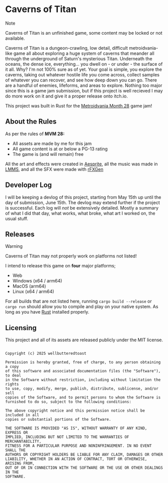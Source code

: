 # Caverns of Titan

<!-- 
POSSIBLE THEMES
Evolution
One Item
Alignment
Psychedelic
Non-Euclidean
Paradox
Hidden in Plain Sight
Decay
Twisted Nature
Lost Past
-->

> [!NOTE]
> Caverns of Titan is an unfinished game, some content may be locked or not available.

Caverns of Titan is a dungeon-crawling, low detail, difficult metroidvania-like game all about exploring a huge system of caverns that meander all through the underground of Saturn's mysterious Titan. Underneath the oceans, the dense ice, everything... you dwell on - or under - the surface of it all. Why? I'm not 100% sure as of yet. Your goal is simple, you explore the caverns, taking out whatever hostile life you come across, collect samples of whatever you can recover, and see how deep down you can go. There are a handful of enemies, lifeforms, and areas to explore. Nothing too major since this is a game jam submission, but if this project is well recieved I may do more work on it and give it a proper release onto itch.io.

This project was built in Rust for the [Metroidvania Month 28](https://itch.io/jam/metroidvania-month-28) game jam!

## About the Rules

As per the rules of **MVM 28:**
 - All assets are made by me for this jam
 - All game content is at or below a PG-13 rating
 - The game is (and will remain) free

All the art and effects were created in [Aesprite](https://github.com/aseprite/aseprite), all the music was made in [LMMS](https://lmms.io/), and all the SFX were made with [rFXGen](https://raylibtech.itch.io/rfxgen)

## Developer Log

I will be keeping a devlog of this project, starting from May 15th up until the day of submission, June 15th. The devlog may extend further if the project is successful. Each log will *not* be extensively detailed. Mostly a summary of what I did that day, what works, what broke, what art I worked on, the usual stuff.

## Releases

> [!WARNING]
> Caverns of Titan may not properly work on platforms not listed!

I intend to release this game on **four** major platforms;
 - Web
 - Windows (x64 / arm64)
 - MacOS (arm64)
 - Linux (x64 / arm64)

For all builds that are not listed here, running `cargo build --release` or `cargo run` should allow you to compile and play on your native system. As long as you have [Rust](https://www.rust-lang.org/) installed properly.

## Licensing

This project and all of its assets are released publicly under the MIT license.

```MIT License

Copyright (c) 2025 wellbutteredtoast

Permission is hereby granted, free of charge, to any person obtaining a copy
of this software and associated documentation files (the "Software"), to deal
in the Software without restriction, including without limitation the rights
to use, copy, modify, merge, publish, distribute, sublicense, and/or sell
copies of the Software, and to permit persons to whom the Software is
furnished to do so, subject to the following conditions:

The above copyright notice and this permission notice shall be included in all
copies or substantial portions of the Software.

THE SOFTWARE IS PROVIDED "AS IS", WITHOUT WARRANTY OF ANY KIND, EXPRESS OR
IMPLIED, INCLUDING BUT NOT LIMITED TO THE WARRANTIES OF MERCHANTABILITY,
FITNESS FOR A PARTICULAR PURPOSE AND NONINFRINGEMENT. IN NO EVENT SHALL THE
AUTHORS OR COPYRIGHT HOLDERS BE LIABLE FOR ANY CLAIM, DAMAGES OR OTHER
LIABILITY, WHETHER IN AN ACTION OF CONTRACT, TORT OR OTHERWISE, ARISING FROM,
OUT OF OR IN CONNECTION WITH THE SOFTWARE OR THE USE OR OTHER DEALINGS IN THE
SOFTWARE.
```